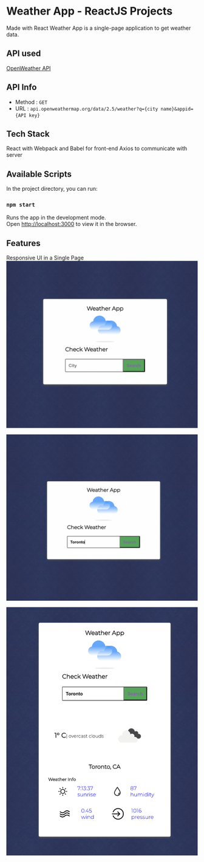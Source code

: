 
# Weather App - ReactJS Projects
Made with React Weather App is a single-page application to get weather data.

## API used
[OpenWeather API](https://openweathermap.org/)

## API Info
* Method : `GET`
* URL : `api.openweathermap.org/data/2.5/weather?q={city name}&appid={API key}`

## Tech Stack
React with Webpack and Babel for front-end
Axios to communicate with server 

## Available Scripts

In the project directory, you can run:

### `npm start`

Runs the app in the development mode.\
Open [http://localhost:3000](http://localhost:3000) to view it in the browser.


## Features
Responsive UI in a Single Page
!["Landing Page"](https://github.com/BipulChau/Weather-App/blob/master/app-images/Landing-page.png?raw=true)

!["Search Input"](https://github.com/BipulChau/Weather-App/blob/master/app-images/Search-input.png?raw=true)

![Search Result](https://github.com/BipulChau/Weather-App/blob/master/app-images/Search-Result.png?raw=true)
